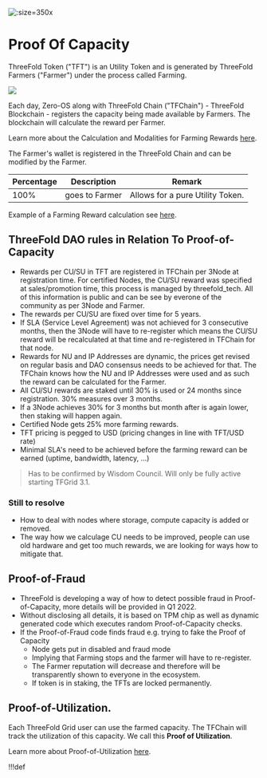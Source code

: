 
![](img/farming_reward.jpg ':size=350x')

# Proof Of Capacity

ThreeFold Token ("TFT") is an Utility Token and is generated by ThreeFold Farmers ("Farmer") under the process called Farming.

![](img/circular_tft_.png)

Each day, Zero-OS along with ThreeFold Chain ("TFChain") - ThreeFold Blockchain - registers the capacity being made available by Farmers. The blockchain will calculate the reward per Farmer. 

Learn more about the Calculation and Modalities for Farming Rewards [here](farming_reward).

The Farmer's wallet is registered in the ThreeFold Chain and can be modified by the Farmer.

<!--- TBD time TFT are minted by the TFChain in accordance to the farming rewards and distributed to the farmer wallet. -->


| Percentage | Description    | Remark                           |
| ---------- | -------------- | -------------------------------- |
| 100%       | goes to Farmer | Allows for a pure Utility Token. |


Example of a Farming Reward calculation see [here](farming_calculator).

## ThreeFold DAO rules in Relation To Proof-of-Capacity

- Rewards per CU/SU in TFT are registered in TFChain per 3Node at registration time. For certified Nodes, the CU/SU reward was specified at sales/promotion time, this process is managed by threefold_tech. All of this information is public and can be see by everone of the community as per 3Node and Farmer.
- The rewards per CU/SU are fixed over time for 5 years.
- If SLA (Service Level Agreement) was not achieved for 3 consecutive months, then the 3Node will have to re-register which means the CU/SU reward will be recalculated at that time and re-registered in TFChain for that node.
- Rewards for NU and IP Addresses are dynamic, the prices get revised on regular basis and DAO consensus needs to be achieved for that. The TFChain knows how the NU and IP Addresses were used and as such the reward can be calculated for the Farmer. 
- All CU/SU rewards are staked until 30% is used or 24 months since registration. 30% measures over 3 months.
- If a 3Node achieves 30% for 3 months but month after is again lower, then staking will happen again.
- Certified Node gets 25% more farming rewards.
- TFT pricing is pegged to USD (pricing changes in line with TFT/USD rate)
- Minimal SLA's need to be achieved before the farming reward can be earned (uptime, bandwidth, latency, ...)

> Has to be confirmed by Wisdom Council. Will only be fully active starting TFGrid 3.1.

### Still to resolve

- How to deal with nodes where storage, compute capacity is added or removed.
- The way how we calculage CU needs to be improved, people can use old hardware and get too much rewards, we are looking for ways how to mitigate that.

## Proof-of-Fraud

- ThreeFold is developing a way of how to detect possible fraud in Proof-of-Capacity, more details will be provided in Q1 2022.
- Without disclosing all details, it is based on TPM chip as well as dynamic generated code which executes random Proof-of-Capacity checks.
- If the Proof-of-Fraud code finds fraud e.g. trying to fake the Proof of Capacity 
  - Node gets put in disabled and fraud mode
  - Implying that Farming stops and the farmer will have to re-register.
  - The Farmer reputation will decrease and therefore will be transparently shown to everyone in the ecosystem. 
  - If token is in staking, the TFTs are locked permanently.

## Proof-of-Utilization.

Each ThreeFold Grid user can use the farmed capacity. The TFChain will track the utilization of this capacity. We call this **Proof of Utilization**. 

Learn more about Proof-of-Utilization [here](proof_of_utilization).

!!!def